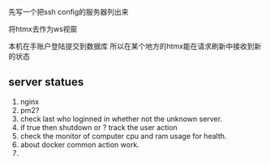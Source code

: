 先写一个把ssh config的服务器列出来

将htmx去作为ws视窗

本机在手账户登陆提交到数据库
所以在某个地方的htmx能在请求刷新中接收到新的状态


## server statues 
1. nginx 
2. pm2? 
3. check last who loginned in whether not the unknown server.
4. if true then shutdown or ? track the user action 
5. check the monitor of computer cpu and ram usage for health.
6. about docker common action work.
7. 
